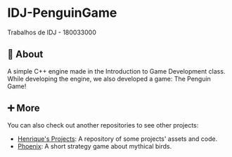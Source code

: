 # IDJ-PenguinGame
Trabalhos de IDJ - 180033000

## 🐧 About
A simple C++ engine made in the Introduction to Game Development class. While developing the engine, we also developed a game: The Penguin Game!

## ➕ More
You can also check out another repositories to see other projects:
  - [Henrique's Projects](https://github.com/HenriqueMorae/henrique-s-projects): A repository of some projects' assets and code.
  - [Phoenix](https://github.com/HenriqueMorae/fenix): A short strategy game about mythical birds.
